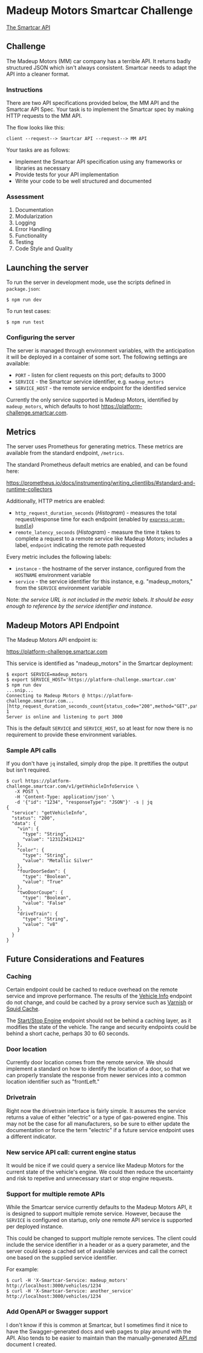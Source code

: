 # Madeup Motors Smartcar Challenge

[The Smartcar API](API.md)

## Challenge

The Madeup Motors (MM) car company has a terrible API. It returns badly
structured JSON which isn't always consistent. Smartcar needs to adapt the API
into a cleaner format.

### Instructions

There are two API specifications provided below, the MM API and the Smartcar API Spec.
Your task is to implement the Smartcar spec by making HTTP requests to the MM API.

The flow looks like this:

    client --request--> Smartcar API --request--> MM API

Your tasks are as follows:

* Implement the Smartcar API specification using any frameworks or libraries as necessary
* Provide tests for your API implementation
* Write your code to be well structured and documented

### Assessment

1. Documentation
2. Modularization
3. Logging
4. Error Handling
5. Functionality
6. Testing
7. Code Style and Quality

## Launching the server

To run the server in development mode, use the scripts defined in `package.json`:

    $ npm run dev

To run test cases:

    $ npm run test

### Configuring the server

The server is managed through environment variables, with the anticipation it
will be deployed in a container of some sort. The following settings are
available:

* `PORT` - listen for client requests on this port; defaults to 3000
* `SERVICE` - the Smartcar service identifier, e.g. `madeup_motors`
* `SERVICE_HOST` - the remote service endpoint for the identified service

Currently the only service supported is Madeup Motors, identified by
`madeup_motors`, which defaults to host https://platform-challenge.smartcar.com.

## Metrics

The server uses Prometheus for generating metrics. These metrics are available
from the standard endpoint, `/metrics`.

The standard Prometheus default metrics are enabled, and can be found here:

https://prometheus.io/docs/instrumenting/writing_clientlibs/#standard-and-runtime-collectors

Additionally, HTTP metrics are enabled:

* `http_request_duration_seconds` (_Histogram_) - measures the total request/response time for each endpoint
  (enabled by [`express-prom-bundle`](https://github.com/jochen-schweizer/express-prom-bundle))
* `remote_latency_seconds` (_Histogram_) - measure the time it takes to complete a request to a remote service like
  Madeup Motors; includes a label, `endpoint` indicating the remote path requested

Every metric includes the following labels:

* `instance` - the hostname of the server instance, configured from the `HOSTNAME` environment variable
* `service` - the service identifier for this instance, e.g. "madeup_motors," from the `SERVICE` environment variable

Note: _the service URL is not included in the metric labels. It should be easy
enough to reference by the service identifier and instance._

## Madeup Motors API Endpoint

The Madeup Motors API endpoint is:

https://platform-challenge.smartcar.com

This service is identified as "madeup_motors" in the Smartcar deployment:

    $ export SERVICE=madeup_motors
    $ export SERVICE_HOST='https://platform-challenge.smartcar.com'
    $ npm run dev
    ...snip...
    Connecting to Madeup Motors @ https://platform-challenge.smartcar.com...                                                                       │http_request_duration_seconds_count{status_code="200",method="GET",path="/vehicles/#val",instance="localhost",service="madeup_motors"} 1
    Server is online and listening to port 3000

This is the default `SERVICE` and `SERVICE_HOST`, so at least for now there is
no requirement to provide these environment variables.

### Sample API calls

If you don't have `jq` installed, simply drop the pipe. It prettifies the
output but isn't required.

    $ curl https://platform-challenge.smartcar.com/v1/getVehicleInfoService \
       -X POST \
       -H 'Content-Type: application/json' \
       -d '{"id": "1234", "responseType": "JSON"}' -s | jq
    {
      "service": "getVehicleInfo",
      "status": "200",
      "data": {
        "vin": {
          "type": "String",
          "value": "123123412412"
        },
        "color": {
          "type": "String",
          "value": "Metallic Silver"
        },
        "fourDoorSedan": {
          "type": "Boolean",
          "value": "True"
        },
        "twoDoorCoupe": {
          "type": "Boolean",
          "value": "False"
        },
        "driveTrain": {
          "type": "String",
          "value": "v8"
        }
      }
    }

## Future Considerations and Features

### Caching

Certain endpoint could be cached to reduce overhead on the remote service and
improve performance.  The results of the [Vehicle Info](API.md#Vehicle-Info) 
endpoint do not change, and could be cached by a proxy service such as 
[Varnish](https://varnish-cache.org/) or 
[Squid Cache](https://www.squid-cache.org/).

The [Start/Stop Engine](API.md#Start-Stop-Engine) endpoint should not be behind
a caching layer, as it modifies the state of the vehicle.  The range and 
security endpoints could be behind a short cache, perhaps 30 to 60 seconds.

### Door location

Currently door location comes from the remote service.  We should implement a
standard on how to identify the location of a door, so that we can properly 
translate the response from newer services into a common location identifier
such as "frontLeft."

### Drivetrain

Right now the drivetrain interface is fairly simple. It assumes the service
returns a value of either "electric" or a type of gas-powered engine. This may
not be the case for all manufacturers, so be sure to either update the
documentation or force the term "electric" if a future service endpoint uses a
different indicator.

### New service API call: current engine status

It would be nice if we could query a service like Madeup Motors for the current
state of the vehicle's engine.  We could then reduce the uncertainty and risk
to repetive and unnecessary start or stop engine requests.

### Support for multiple remote APIs

While the Smartcar service currently defaults to the Madeup Motors API, it is
designed to support multiple remote service. However, because the `SERVICE` is
configured on startup, only one remote API service is supported per deployed
instance.

This could be changed to support multiple remote services. The client could
include the service identifier in a header or as a query parameter, and the
server could keep a cached set of available services and call the correct one
based on the supplied service identifier.

For example:

    $ curl -H 'X-Smartcar-Service: madeup_motors' http://localhost:3000/vehicles/1234
    $ curl -H 'X-Smartcar-Service: another_service' http://localhost:3000/vehicles/1234

### Add OpenAPI or Swagger support

I don't know if this is common at Smartcar, but I sometimes find it nice to have
the Swagger-generated docs and web pages to play around with the API.  Also 
tends to be easier to maintain than the manually-generated [API.md](API.md) 
document I created.
